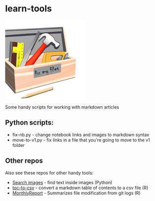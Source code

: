 # learn-tools

![tools](media/toolbox.png)

Some handy scripts for working with markdown articles

## Python scripts:

* fix-nb.py - change notebook links and images to markdown syntax
* move-to-v1.py - fix links in a file that you're going to move to the v1 folder

## Other repos

Also see these repos for other handy tools:

* [Search images](https://github.com/sdgilley/search-images) - find text inside images (Python)
* [toc-to-csv](https://github.com/sdgilley/toc-to-csv) - convert a markdown table of contents to a csv file (R)
* [MonthlyReport](https://github.com/sdgilley/MonthlyReport) - Summarizes file modification from git logs (R)